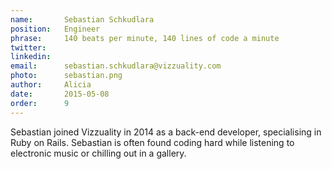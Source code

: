 ```yaml
---
name:       Sebastian Schkudlara
position:   Engineer
phrase:     140 beats per minute, 140 lines of code a minute
twitter:    
linkedin:   
email:      sebastian.schkudlara@vizzuality.com
photo:      sebastian.png
author:     Alicia
date:       2015-05-08
order: 		9
---
```


 Sebastian joined Vizzuality in 2014 as a back-end developer, specialising in Ruby on Rails. Sebastian is often found coding hard while listening to electronic music or chilling out in a gallery.
